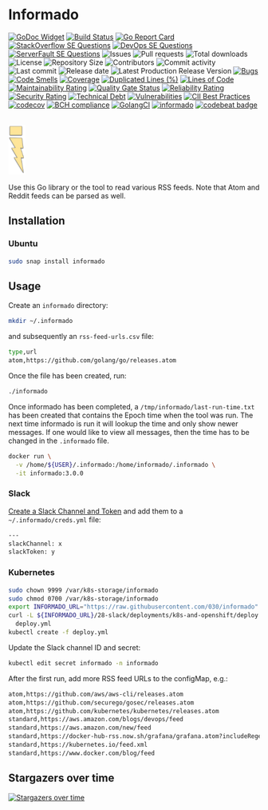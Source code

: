 # Informado

[![GoDoc Widget]][GoDoc]
[![Build Status](https://travis-ci.org/030/informado.svg?branch=master)](https://travis-ci.org/030/informado)
[![Go Report Card](https://goreportcard.com/badge/github.com/030/informado)](https://goreportcard.com/report/github.com/030/informado)
[![StackOverflow SE Questions](https://img.shields.io/stackexchange/stackoverflow/t/informado.svg?logo=stackoverflow)](https://stackoverflow.com/tags/informado)
[![DevOps SE Questions](https://img.shields.io/stackexchange/devops/t/informado.svg?logo=stackexchange)](https://devops.stackexchange.com/tags/informado)
[![ServerFault SE Questions](https://img.shields.io/stackexchange/serverfault/t/informado.svg?logo=serverfault)](https://serverfault.com/tags/informado)
![Issues](https://img.shields.io/github/issues-raw/030/informado.svg)
![Pull requests](https://img.shields.io/github/issues-pr-raw/030/informado.svg)
![Total downloads](https://img.shields.io/github/downloads/030/informado/total.svg)
![License](https://img.shields.io/github/license/030/informado.svg)
![Repository Size](https://img.shields.io/github/repo-size/030/informado.svg)
![Contributors](https://img.shields.io/github/contributors/030/informado.svg)
![Commit activity](https://img.shields.io/github/commit-activity/m/030/informado.svg)
![Last commit](https://img.shields.io/github/last-commit/030/informado.svg)
![Release date](https://img.shields.io/github/release-date/030/informado.svg)
![Latest Production Release Version](https://img.shields.io/github/release/030/informado.svg)
[![Bugs](https://sonarcloud.io/api/project_badges/measure?project=030_informado&metric=bugs)](https://sonarcloud.io/dashboard?id=030_informado)
[![Code Smells](https://sonarcloud.io/api/project_badges/measure?project=030_informado&metric=code_smells)](https://sonarcloud.io/dashboard?id=030_informado)
[![Coverage](https://sonarcloud.io/api/project_badges/measure?project=030_informado&metric=coverage)](https://sonarcloud.io/dashboard?id=030_informado)
[![Duplicated Lines (%)](https://sonarcloud.io/api/project_badges/measure?project=030_informado&metric=duplicated_lines_density)](https://sonarcloud.io/dashboard?id=030_informado)
[![Lines of Code](https://sonarcloud.io/api/project_badges/measure?project=030_informado&metric=ncloc)](https://sonarcloud.io/dashboard?id=030_informado)
[![Maintainability Rating](https://sonarcloud.io/api/project_badges/measure?project=030_informado&metric=sqale_rating)](https://sonarcloud.io/dashboard?id=030_informado)
[![Quality Gate Status](https://sonarcloud.io/api/project_badges/measure?project=030_informado&metric=alert_status)](https://sonarcloud.io/dashboard?id=030_informado)
[![Reliability Rating](https://sonarcloud.io/api/project_badges/measure?project=030_informado&metric=reliability_rating)](https://sonarcloud.io/dashboard?id=030_informado)
[![Security Rating](https://sonarcloud.io/api/project_badges/measure?project=030_informado&metric=security_rating)](https://sonarcloud.io/dashboard?id=030_informado)
[![Technical Debt](https://sonarcloud.io/api/project_badges/measure?project=030_informado&metric=sqale_index)](https://sonarcloud.io/dashboard?id=030_informado)
[![Vulnerabilities](https://sonarcloud.io/api/project_badges/measure?project=030_informado&metric=vulnerabilities)](https://sonarcloud.io/dashboard?id=030_informado)
[![CII Best Practices](https://bestpractices.coreinfrastructure.org/projects/2810/badge)](https://bestpractices.coreinfrastructure.org/projects/2810)
[![codecov](https://codecov.io/gh/030/informado/branch/master/graph/badge.svg)](https://codecov.io/gh/030/informado)
[![BCH compliance](https://bettercodehub.com/edge/badge/030/informado?branch=master)](https://bettercodehub.com/results/030/informado)
[![GolangCI](https://golangci.com/badges/github.com/golangci/golangci-web.svg)](https://golangci.com/r/github.com/030/informado)
[![informado](https://snapcraft.io//informado/badge.svg)](https://snapcraft.io/informado)
[![codebeat badge](https://codebeat.co/badges/60706232-493c-4527-b0c9-9e38f682b68c)](https://codebeat.co/projects/github-com-030-informado-master)

<a href="https://informado.releasesoftwaremoreoften.com">\
<img src="https://github.com/030/informado/raw/master/assets/logo/logo.png" height="100"></a>

Use this Go library or the tool to read various RSS feeds. Note that Atom and
Reddit feeds can be parsed as well.

## Installation

### Ubuntu

```bash
sudo snap install informado
```

## Usage

Create an `informado` directory:

```bash
mkdir ~/.informado
```

and subsequently an `rss-feed-urls.csv` file:

```bash
type,url
atom,https://github.com/golang/go/releases.atom
```

Once the file has been created, run:

```bash
./informado
```

Once informado has been completed, a `/tmp/informado/last-run-time.txt` has been
created that contains the Epoch time when the tool was run. The next time
informado is run it will lookup the time and only show newer messages. If one
would like to view all messages, then the time has to be changed in the
`.informado` file.

```bash
docker run \
  -v /home/${USER}/.informado:/home/informado/.informado \
  -it informado:3.0.0
```

### Slack

[Create a Slack Channel and Token](https://github.com/030/sasm#create-an-app-channel-and-slack-token)
and add them to a `~/.informado/creds.yml` file:

```bash
---
slackChannel: x
slackToken: y
```

### Kubernetes

```bash
sudo chown 9999 /var/k8s-storage/informado
sudo chmod 0700 /var/k8s-storage/informado
export INFORMADO_URL="https://raw.githubusercontent.com/030/informado"
curl -L ${INFORMADO_URL}/28-slack/deployments/k8s-and-openshift/deploy.yml -o \
  deploy.yml
kubectl create -f deploy.yml
```

Update the Slack channel ID and secret:

```bash
kubectl edit secret informado -n informado
```

After the first run, add more RSS feed URLs to the configMap, e.g.:

```bash
atom,https://github.com/aws/aws-cli/releases.atom
atom,https://github.com/securego/gosec/releases.atom
atom,https://github.com/kubernetes/kubernetes/releases.atom
standard,https://aws.amazon.com/blogs/devops/feed
standard,https://aws.amazon.com/new/feed
standard,https://docker-hub-rss.now.sh/grafana/grafana.atom?includeRegex=%5E(%5Cd%2B%5C.)%7B2%7D%5Cd%2B%24
standard,https://kubernetes.io/feed.xml
standard,https://www.docker.com/blog/feed
```

## Stargazers over time

[![Stargazers over time](https://starchart.cc/030/informado.svg)](https://starchart.cc/030/informado)

[GoDoc]: https://godoc.org/github.com/030/informado
[GoDoc Widget]: https://godoc.org/github.com/030/informado?status.svg
